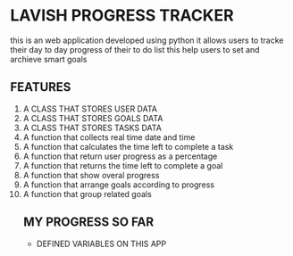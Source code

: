 <h1>LAVISH PROGRESS TRACKER </h1>
<p>
this is an web application developed using python
it allows users to tracke their day to day progress of their to do list
this help users to set and archieve smart goals
</p>
<h2>FEATURES </h2>
<ol>
<li>A CLASS THAT STORES USER DATA </li>
<li>A CLASS THAT STORES GOALS DATA </li>
<li>A CLASS THAT STORES TASKS DATA </li>
<li>A function that collects real time date and time</li>
<li> A function that calculates the time left to complete a task</li>
<li>A function that return user progress as a percentage</li>
<li>A function that returns the time left to complete a goal</li>
<li> A function that show overal progress</li>
<li> A function that arrange goals according to progress</li>
<li>A function that group related goals </li>
<h2>MY PROGRESS SO FAR</h2>
<ul>
<li>DEFINED VARIABLES ON THIS APP</li>

